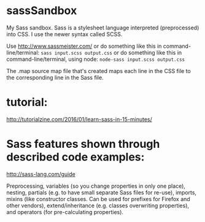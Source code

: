 # sassSandbox
My Sass sandbox.
Sass is a stylesheet language interpreted (preprocessed) into CSS.
I use the newer syntax called SCSS.

Use http://www.sassmeister.com/
or do something like this in command-line/terminal:
`sass input.scss output.css`
or do something like this in command-line/terminal, using node:
`node-sass input.scss output.css`

The .map source map file that's created maps each line in the CSS file to the corresponding line in the Sass file. 

# tutorial:
http://tutorialzine.com/2016/01/learn-sass-in-15-minutes/

# Sass features shown through described code examples:
http://sass-lang.com/guide

Preprocessing, 
variables (so you change properties in only one place), 
nesting, 
partials (e.g. to have small separate Sass files for re-use), 
imports, 
mixins (like constructor classes.  Can be used for prefixes for Firefox and other vendors), 
extend/inheritance (e.g. classes overwriting properties),
and 
operators (for pre-calculating properties).
